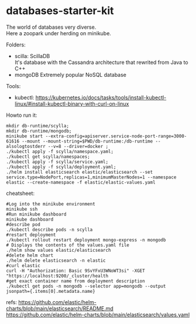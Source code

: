 # databases-starter-kit  
The world of databases very diverse.  
Here a zoopark under herding on minikube.  

Folders:  
- scilla: ScillaDB  
  It's  database with the Cassandra architecture that rewrited from Java to C++  
- mongoDB
  Extremely popular NoSQL database  

Tools:
- kubectl: https://kubernetes.io/docs/tasks/tools/install-kubectl-linux/#install-kubectl-binary-with-curl-on-linux  


Howto run it:  
```
mkdir db-runtime/scylla;  
mkdir db-runtime/mongodb;  
minikube start --extra-config=apiserver.service-node-port-range=3000-61616 --mount --mount-string=$PWD/db-runtime:/db-runtime --alsologtostderr --v=8 --driver=docker ;  
./kubectl apply -f scylla/namespace.yaml;  
./kubectl get scylla/namespaces;  
./kubectl apply -f scylla/service.yaml;  
./kubectl apply -f scylla/deployment.yaml;  
./helm install elasticsearch elastic/elasticsearch --set service.type=NodePort,replicas=1,minimumMasterNodes=1 --namespace elastic --create-namespace -f elastic/elastic-values.yaml
```   

cheatsheet:  

```
#Log into the minikube environment  
minikube ssh  
#Run minikube dashboard
minikube dashboard
#describe pod  
./kubectl describe pods -n scylla  
#restart deployment
./kubectl rollout restart deployment mongo-express -n mongodb  
# Displays the contents of the values.yaml file  
./helm show values elastic/elasticsearch  
#delete helm chart
./helm delete elasticsearch -n elastic
#curl elastic
curl -H "Authorization: Basic 9SvYFxU3WNoWT3si" -XGET "https://localhost:9200/_cluster/health
#get exact container name from deployment description
./kubectl get pods -n mongodb --selector app=mongodb --output jsonpath={.items[0].metadata.name}
```
refs:
https://github.com/elastic/helm-charts/blob/main/elasticsearch/README.md
https://github.com/elastic/helm-charts/blob/main/elasticsearch/values.yaml

